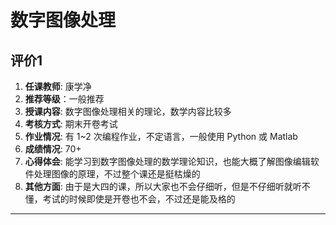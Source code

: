 # 数字图像处理

## 评价1

1. **任课教师**: 康学净
2. **推荐等级**：一般推荐
3. **授课内容**: 数字图像处理相关的理论，数学内容比较多
4. **考核方式**: 期末开卷考试
5. **作业情况**: 有 1~2 次编程作业，不定语言，一般使用 Python 或 Matlab
6. **成绩情况**: 70+
7. **心得体会**: 能学习到数字图像处理的数学理论知识，也能大概了解图像编辑软件处理图像的原理，不过整个课还是挺枯燥的
8. **其他方面**: 由于是大四的课，所以大家也不会仔细听，但是不仔细听就听不懂，考试的时候即使是开卷也不会，不过还是能及格的

---